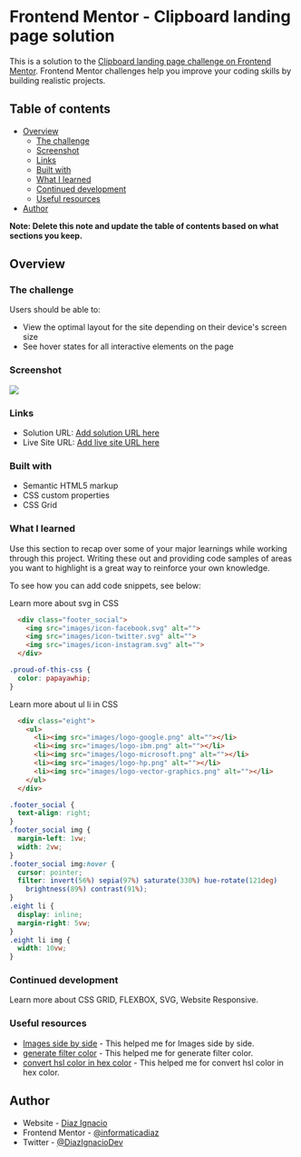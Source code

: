 
# Frontend Mentor - Clipboard landing page solution

This is a solution to the [Clipboard landing page challenge on Frontend Mentor](https://www.frontendmentor.io/challenges/clipboard-landing-page-5cc9bccd6c4c91111378ecb9). Frontend Mentor challenges help you improve your coding skills by building realistic projects. 

## Table of contents

- [Overview](#overview)
  - [The challenge](#the-challenge)
  - [Screenshot](#screenshot)
  - [Links](#links)
  - [Built with](#built-with)
  - [What I learned](#what-i-learned)
  - [Continued development](#continued-development)
  - [Useful resources](#useful-resources)
- [Author](#author)

**Note: Delete this note and update the table of contents based on what sections you keep.**

## Overview

### The challenge

Users should be able to:

- View the optimal layout for the site depending on their device's screen size
- See hover states for all interactive elements on the page

### Screenshot

![](screenshot.jpg)

### Links

- Solution URL: [Add solution URL here](https://github.com/informaticadiaz/Clipboard-landing-page)
- Live Site URL: [Add live site URL here](https://informaticadiaz.github.io/Clipboard-landing-page/)


### Built with

- Semantic HTML5 markup
- CSS custom properties
- CSS Grid

### What I learned

Use this section to recap over some of your major learnings while working through this project. Writing these out and providing code samples of areas you want to highlight is a great way to reinforce your own knowledge.

To see how you can add code snippets, see below:

Learn more about svg in CSS

```html
  <div class="footer_social">
    <img src="images/icon-facebook.svg" alt="">
    <img src="images/icon-twitter.svg" alt="">
    <img src="images/icon-instagram.svg" alt="">
  </div>  
```

```css
.proud-of-this-css {
  color: papayawhip;
}
```

Learn more about ul li in CSS

```html
  <div class="eight">
    <ul>
      <li><img src="images/logo-google.png" alt=""></li>
      <li><img src="images/logo-ibm.png" alt=""></li>
      <li><img src="images/logo-microsoft.png" alt=""></li>
      <li><img src="images/logo-hp.png" alt=""></li>
      <li><img src="images/logo-vector-graphics.png" alt=""></li>
    </ul>
  </div>
```

```css
.footer_social {
  text-align: right;
}
.footer_social img {
  margin-left: 1vw;
  width: 2vw;
}
.footer_social img:hover {
  cursor: pointer;
  filter: invert(56%) sepia(97%) saturate(330%) hue-rotate(121deg)
    brightness(89%) contrast(91%);
}
.eight li {
  display: inline;
  margin-right: 5vw;
}
.eight li img {
  width: 10vw;
}
```

### Continued development

Learn more about CSS GRID, FLEXBOX, SVG, Website Responsive.

### Useful resources

- [Images side by side](https://www.w3schools.com/howto/tryit.asp?filename=tryhow_css_images_side_by_side) - This helped me for Images side by side.
- [generate filter color](https://codepen.io/sosuke/pen/Pjoqqp) - This helped me for generate filter color.
- [convert hsl color in hex color](https://htmlcolorcodes.com/es/hex-a-rgb/) - This helped me for convert hsl color in hex color.

## Author

- Website - [Diaz Ignacio](https://www.diazignacio.ar)
- Frontend Mentor - [@informaticadiaz](https://www.frontendmentor.io/profile/informaticadiaz)
- Twitter - [@DiazIgnacioDev](https://twitter.com/DiazIgnacioDev)

